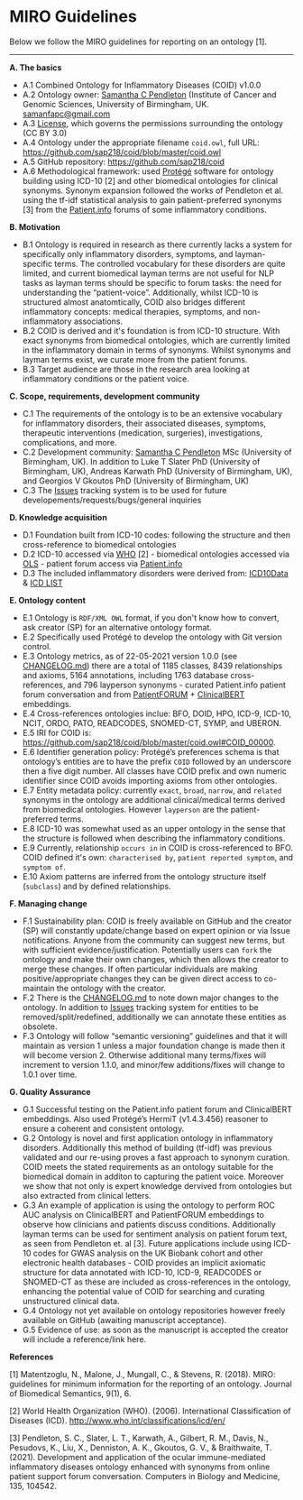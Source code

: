 # MIRO Guidelines

Below we follow the MIRO guidelines for reporting on an ontology [1]. 

---

**A. The basics**
  * A.1 Combined Ontology for Inflammatory Diseases (COID) v1.0.0
  * A.2 Ontology owner: [Samantha C Pendleton](https://github.com/sap218) (Institute of Cancer and Genomic Sciences, University of Birmingham, UK. [samanfapc@gmail.com](mailto:samanfapc@gmail.com)
  * A.3 [License](https://github.com/sap218/coid/blob/master/LICENSE.md), which governs the permissions surrounding the ontology (CC BY 3.0)
  * A.4 Ontology under the appropriate filename `coid.owl`, full URL: https://github.com/sap218/coid/blob/master/coid.owl
  * A.5 GitHub repository: https://github.com/sap218/coid
  * A.6 Methodological framework: used [Protégé](https://protege.stanford.edu/) software for ontology building using ICD-10 [2] and other biomedical ontologies for clinical synonyms. Synonym expansion followed the works of Pendleton et al. using the tf-idf statistical analysis to gain patient-preferred synonyms [3] from the [Patient.info](https://patient.info/forums) forums of some inflammatory conditions. 
  
**B. Motivation**
  * B.1 Ontology is required in research as there currently lacks a system for specifically only inflammatory disorders, symptoms, and layman-specific terms. The controlled vocabulary for these disorders are quite limited, and current biomedical layman terms are not useful for NLP tasks as layman terms should be specific to forum tasks: the need for understanding the “patient-voice”. Additionally, whilst ICD-10 is structured almost anatomtically, COID also bridges different inflammatory concepts: medical therapies, symptoms, and non-inflammatory associations.
  * B.2 COID is derived and it's foundation is from ICD-10 structure. With exact synonyms from biomedical ontologies, which are currently limited in the inflammatory domain in terms of synonyms. Whilst synonyms and layman terms exist, we curate more from the patient forums.
  * B.3 Target audience are those in the research area looking at inflammatory conditions or the patient voice.

**C. Scope, requirements, development community**
  * C.1 The requirements of the ontology is to be an extensive vocabulary for inflammatory disorders, their associated diseases, symptoms, therapeutic interventions (medication, surgeries), investigations, complications, and more.
  * C.2 Development community: [Samantha C Pendleton](https://github.com/sap218) MSc (University of Birmingham, UK). In addition to Luke T Slater PhD (University of Birmingham, UK), Andreas Karwath PhD (University of Birmingham, UK), and Georgios V Gkoutos PhD (University of Birmingham, UK)
  * C.3 The [Issues](https://github.com/sap218/coid/issues) tracking system is to be used for future developements/requests/bugs/general inquiries

**D. Knowledge acquisition**
  * D.1 Foundation built from ICD-10 codes: following the structure and then cross-reference to biomedical ontologies
  * D.2 ICD-10 accessed via [WHO](https://icd.who.int/browse10/2016/en#/) [2] - biomedical ontologies accessed via [OLS](https://www.ebi.ac.uk/ols/index) - patient forum access via [Patient.info](https://patient.info/forums)
  * D.3 The included inflammatory disorders were derived from: [ICD10Data](https://www.icd10data.com/ICD10CM/Index/I/Inflammation%2C_inflamed%2C_inflammatory) & [ICD LIST](https://icdlist.com/?t=icd10&s=inflammation)
  
**E. Ontology content**
  * E.1 Ontology is `RDF/XML OWL` format, if you don't know how to convert, ask creator (SP) for an alternative ontology format.
  * E.2 Specifically used Protégé to develop the ontology with Git version control.
  * E.3 Ontology metrics, as of 22-05-2021 version 1.0.0 (see [CHANGELOG.md](https://github.com/sap218/coid/blob/master/CHANGELOG.md)) there are a total of 1185 classes, 8439 relationships and axioms, 5164 annotations, including 1763 database cross-references, and 796 layperson synonyms - curated Patient.info patient forum conversation and from [PatientFORUM](https://github.com/sap218/patientFORUM) + [ClinicalBERT](https://github.com/kexinhuang12345/clinicalBERT) embeddings.
  * E.4 Cross-references ontologies inclue: BFO, DOID, HPO, ICD-9, ICD-10, NCIT, ORDO, PATO, READCODES, SNOMED-CT, SYMP, and UBERON.
  * E.5 IRI for COID is: https://github.com/sap218/coid/blob/master/coid.owl#COID_00000.
  * E.6 Identifier generation policy: Protégé’s preferences schema is that ontology’s entities are to have the prefix `COID` followed by an underscore then a five digit number. All classes have COID prefix and own numeric identifier since COID avoids importing axioms from other ontologies.
  * E.7 Entity metadata policy: currently `exact`, `broad`, `narrow`, and `related` synonyms in the ontology are additional clinical/medical terms derived from biomedical ontologies. However `layperson` are the patient-preferred terms.
  * E.8 ICD-10 was somewhat used as an upper ontology in the sense that the structure is followed when describing the inflammatory conditions.
  * E.9 Currently, relationship `occurs in` in COID is cross-referenced to BFO. COID defined it's own: `characterised by`, `patient reported symptom`, and `symptom of`.
  * E.10 Axiom patterns are inferred from the ontology structure itself (`subclass`) and by defined relationships.

**F. Managing change**
  * F.1 Sustainability plan: COID is freely available on GitHub and the creator (SP) will constantly update/change based on expert opinion or via Issue notifications. Anyone from the community can suggest new terms, but with sufficient evidence/justification. Potentially users can `fork` the ontology and make their own changes, which then allows the creator to merge these changes. If often particular individuals are making positive/appropriate changes they can be given direct access to co-maintain the ontology with the creator.
  * F.2 There is the [CHANGELOG.md](https://github.com/sap218/coid/blob/master/CHANGELOG.md) to note down major changes to the ontology. In addition to [Issues](https://github.com/sap218/coid/issues) tracking system for entities to be removed/split/redefined, additionally we can annotate these entities as obsolete. 
  * F.3 Ontology will follow “semantic versioning” guidelines and that it will maintain as version 1 unless a major foundation change is made then it will become version 2. Otherwise additional many terms/fixes will increment to version 1.1.0, and minor/few additions/fixes will change to 1.0.1 over time.

**G. Quality Assurance**
  * G.1 Successful testing on the Patient.info patient forum and ClinicalBERT embeddings. Also used Protégé’s HermiT (v1.4.3.456) reasoner to ensure a coherent and consistent ontology. 
  * G.2 Ontology is novel and first application ontology in inflammatory disorders. Additionally this method of building (tf-idf) was previous validated and our re-using proves a fast approach to synonym curation. COID meets the stated requirements as an ontology suitable for the biomedical domain in additon to capturing the patient voice. Moreover we show that not only is expert knowledge dervived from ontologies but also extracted from clinical letters.
  * G.3 An example of application is using the ontology to perform ROC AUC analysis on ClinicalBERT and PatientFORUM embeddings to observe how clinicians and patients discuss conditions. Additionally layman terms can be used for sentiment analysis on patient forum text, as seen from Pendleton et. al [3]. Future applications include using ICD-10 codes for GWAS analysis on the UK Biobank cohort and other electronic health databases - COID provides an implicit axiomatic structure for data annotated with ICD-10, ICD-9, READCODES or SNOMED-CT as these are included as cross-references in the ontology, enhancing the potential value of COID for searching and curating unstructured clinical data.
  * G.4 Ontology not yet available on ontology repositories however freely available on GitHub (awaiting manuscript acceptance).
  * G.5 Evidence of use: as soon as the manuscript is accepted the creator will include a reference/link here.
  
**References**

[1] Matentzoglu, N., Malone, J., Mungall, C., & Stevens, R. (2018). MIRO: guidelines for minimum information for the reporting of an ontology. Journal of Biomedical Semantics, 9(1), 6.

[2] World Health Organization (WHO). (2006). International Classification of Diseases (ICD). http://www.who.int/classifications/icd/en/

[3] Pendleton, S. C., Slater, L. T., Karwath, A., Gilbert, R. M., Davis, N., Pesudovs, K., Liu, X., Denniston, A. K., Gkoutos, G. V., & Braithwaite, T. (2021). Development and application of the ocular immune-mediated inflammatory diseases ontology enhanced with synonyms from online patient support forum conversation. Computers in Biology and Medicine, 135, 104542.
